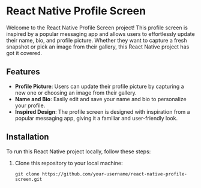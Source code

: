 # React Native Profile Screen

Welcome to the React Native Profile Screen project! This profile screen is inspired by a popular messaging app and allows users to effortlessly update their name, bio, and profile picture. Whether they want to capture a fresh snapshot or pick an image from their gallery, this React Native project has got it covered.

## Features

- **Profile Picture**: Users can update their profile picture by capturing a new one or choosing an image from their gallery.
- **Name and Bio**: Easily edit and save your name and bio to personalize your profile.
- **Inspired Design**: The profile screen is designed with inspiration from a popular messaging app, giving it a familiar and user-friendly look.

## Installation

To run this React Native project locally, follow these steps:

1. Clone this repository to your local machine:

   ```shell
   git clone https://github.com/your-username/react-native-profile-screen.git
